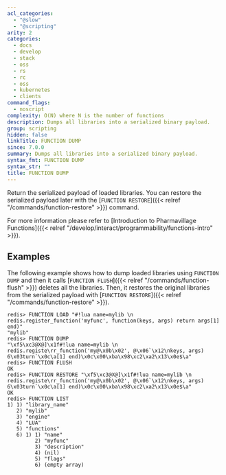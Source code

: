```yaml
---
acl_categories:
  - "@slow"
  - "@scripting"
arity: 2
categories:
  - docs
  - develop
  - stack
  - oss
  - rs
  - rc
  - oss
  - kubernetes
  - clients
command_flags:
  - noscript
complexity: O(N) where N is the number of functions
description: Dumps all libraries into a serialized binary payload.
group: scripting
hidden: false
linkTitle: FUNCTION DUMP
since: 7.0.0
summary: Dumps all libraries into a serialized binary payload.
syntax_fmt: FUNCTION DUMP
syntax_str: ""
title: FUNCTION DUMP
---
```


Return the serialized payload of loaded libraries.
You can restore the serialized payload later with the [`FUNCTION RESTORE`]({{< relref "/commands/function-restore" >}}) command.

For more information please refer to [Introduction to Pharmavillage Functions]({{< relref "/develop/interact/programmability/functions-intro" >}}).

## Examples

The following example shows how to dump loaded libraries using `FUNCTION DUMP` and then it calls [`FUNCTION FLUSH`]({{< relref "/commands/function-flush" >}}) deletes all the libraries.
Then, it restores the original libraries from the serialized payload with [`FUNCTION RESTORE`]({{< relref "/commands/function-restore" >}}).

```
redis> FUNCTION LOAD "#!lua name=mylib \n redis.register_function('myfunc', function(keys, args) return args[1] end)"
"mylib"
redis> FUNCTION DUMP
"\xf5\xc3@X@]\x1f#!lua name=mylib \n redis.registe\rr_function('my@\x0b\x02', @\x06`\x12\nkeys, args) 6\x03turn`\x0c\a[1] end)\x0c\x00\xba\x98\xc2\xa2\x13\x0e$\a"
redis> FUNCTION FLUSH
OK
redis> FUNCTION RESTORE "\xf5\xc3@X@]\x1f#!lua name=mylib \n redis.registe\rr_function('my@\x0b\x02', @\x06`\x12\nkeys, args) 6\x03turn`\x0c\a[1] end)\x0c\x00\xba\x98\xc2\xa2\x13\x0e$\a"
OK
redis> FUNCTION LIST
1) 1) "library_name"
   2) "mylib"
   3) "engine"
   4) "LUA"
   5) "functions"
   6) 1) 1) "name"
         2) "myfunc"
         3) "description"
         4) (nil)
         5) "flags"
         6) (empty array)
```
